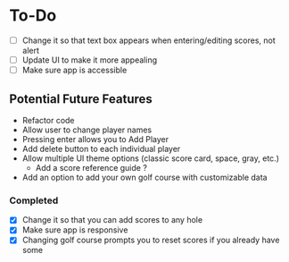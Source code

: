 # To-Do
- [ ] Change it so that text box appears when entering/editing scores, not alert
- [ ] Update UI to make it more appealing
- [ ] Make sure app is accessible
## Potential Future Features
- Refactor code
- Allow user to change player names
- Pressing enter allows you to Add Player
- Add delete button to each individual player
- Allow multiple UI theme options (classic score card, space, gray, etc.)
  - Add a score reference guide ?
- Add an option to add your own golf course with customizable data
### Completed
- [x] Change it so that you can add scores to any hole
- [x] Make sure app is responsive
- [x] Changing golf course prompts you to reset scores if you already have some
